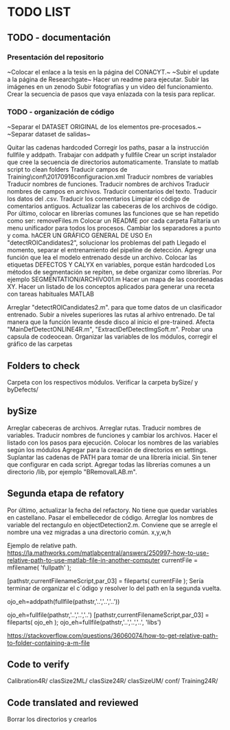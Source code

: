 # TODO LIST
## TODO - documentación
### Presentación del repositorio
~Colocar el enlace a la tesis en la página del CONACYT.~
~Subir el update a la página de Researchgate~
Hacer un readme para ejecutar.
Subir las imágenes en un zenodo
Subir fotografías y un video del funcionamiento.
Crear la secuencia de pasos que vaya enlazada con la tesis para replicar.

### TODO - organización de código
~Separar el DATASET ORIGINAL de los elementos pre-procesados.~
~Separar dataset de salidas~


Quitar las cadenas hardcoded
Corregir los paths, pasar a la instrucción fullfile y addpath. Trabajar con addpath y fullfile
Crear un script instalador que cree la secuencia de directorios automaticamente.
Translate to matlab script to clean folders
Traducir campos de Training\conf\20170916configuracion.xml
Traducir nombres de variables
Traducir nombres de funciones.
Traducir nombres de archivos
Traducir nombres de campos en archivos.
Traducir comentarios del texto.
Traducir los datos del .csv.
Traducir los comentarios
Limpiar el código de comentarios antiguos.
Actualizar las cabeceras de los archivos de código.
Por último, colocar en librerías comunes las funciones que se han repetido como ser: removeFiles.m
Colocar un README por cada carpeta
Faltaría un menu unificador para todos los procesos.
Cambiar los separadores a punto y coma.
hACER UN GRÁFICO GENERAL DE USO
En "detectROICandidates2", solucionar los problemas del path
Llegado el momento, separar el entrenamiento del pipeline de detección. Agregr una función que lea el modelo entrenado desde un archivo.
Colocar las etiquetas DEFECTOS Y CALYX en variables, porque están hardcoded
Los métodos de segmentación se repiten, se debe organizar como librerías. Por ejemplo SEGMENTATION/ARCHIVO01.m
Hacer un mapa de las coordenadas XY.
Hacer un listado de los conceptos aplicados para generar una receta con 
tareas habituales MATLAB

Arreglar "detectROICandidates2.m". para que tome datos de un clasificador entrenado. Subir a niveles superiores las 
rutas al arhivo entrenado. De tal manera que la función levante desde disco al inicio el pre-trained.
Afecta "MainDefDetectONLINE4R.m", "ExtractDefDetectImgSoft.m".
Probar una capsula de codeocean.
Organizar las variables de los módulos, corregir el gráfico de las carpetas

## Folders to check
Carpeta con los respectivos módulos.
Verificar la carpeta bySize/ y byDefects/


bySize
---------
Arreglar cabeceras de archivos.
Arreglar rutas.
Traducir nombres de variables.
Traducir nombres de funciones y cambiar los archivos.
Hacer el listado con los pasos para ejecución.
Colocar los nombres de las variables según los módulos
Agregar para la creación de directorios en settings. Suplantar las cadenas de PATH para tomar de una librería inicial. Sin tener que configurar en cada script.
Agregar todas las librerías comunes a un directorio /lib, por ejemplo "BRemovalLAB.m".


Segunda etapa de refatory
----------------------------
Por último, actualizar la fecha del refactory.
No tiene que quedar variables en castellano.
Pasar el embellecedor de código.
Arreglar los nombres de variable del rectangulo en objectDetection2.m. Conviene
que se arregle el nombre una vez migradas a una directorio común. x,y,w,h

Ejemplo de relative path. https://la.mathworks.com/matlabcentral/answers/250997-how-to-use-relative-path-to-use-matlab-file-in-another-computer
currentFile = mfilename( 'fullpath' );

[pathstr,currentFilenameScript,par_03] = fileparts( currentFile );
Sería terminar de organizar el c´ódigo y resolver lo del path en la segunda vuelta.

ojo_eh=addpath(fullfile(pathstr,'..','..','..'))

ojo_eh=fullfile(pathstr,'..','..','..')
[pathstr,currentFilenameScript,par_03] = fileparts( ojo_eh );
ojo_eh=fullfile(pathstr,'..','..','..', 'libs')

https://stackoverflow.com/questions/36060074/how-to-get-relative-path-to-folder-containing-a-m-file


## Code to verify

Calibration4R/
clasSize2ML/
clasSize24R/
clasSizeUM/
conf/
Training24R/

## Code translated and reviewed


Borrar los directorios y crearlos
